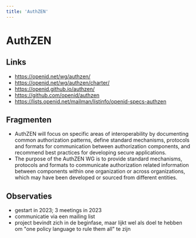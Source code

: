 ```yaml
---
title: 'AuthZEN'
---
```


# AuthZEN

## Links
- https://openid.net/wg/authzen/
- https://openid.net/wg/authzen/charter/
- https://openid.github.io/authzen/
- https://github.com/openid/authzen
- https://lists.openid.net/mailman/listinfo/openid-specs-authzen

## Fragmenten
- AuthZEN will focus on specific areas of interoperability by documenting common authorization patterns, define standard mechanisms, protocols and formats for communication between authorization components, and recommend best practices for developing secure applications.
- The purpose of the AuthZEN WG is to provide standard mechanisms, protocols and formats to communicate authorization related information between components within one organization or across organizations, which may have been developed or sourced from different entities.

## Observaties
- gestart in 2023; 3 meetings in 2023
- communicatie via een mailing list
- project bevindt zich in de beginfase, maar lijkt wel als doel te hebben om "one policy language to rule them all" te zijn
